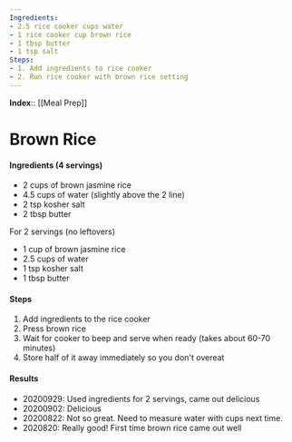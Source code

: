 ```yaml
---
Ingredients:
- 2.5 rice cooker cups water
- 1 rice cooker cup brown rice
- 1 tbsp butter
- 1 tsp salt
Steps:
- 1. Add ingredients to rice cooker
- 2. Run rice cooker with brown rice setting
---
```

**Index**:: [[Meal Prep]]

# Brown Rice
#### Ingredients (4 servings)
- 2 cups of brown jasmine rice
- 4.5 cups of water (slightly above the 2 line)
- 2 tsp kosher salt
- 2 tbsp butter 

For 2 servings (no leftovers)
- 1 cup of brown jasmine rice
- 2.5 cups of water
- 1 tsp kosher salt
- 1 tbsp butter 

#### Steps
1. Add ingredients to the rice cooker
2. Press brown rice
3. Wait for cooker to beep and serve when ready (takes about 60-70 minutes)
4. Store half of it away immediately so you don't overeat

#### Results
- 20200929: Used ingredients for 2 servings, came out delicious
- 20200902: Delicious
- 20200822: Not so great. Need to measure water with cups next time.
- 2020820: Really good! First time brown rice came out well